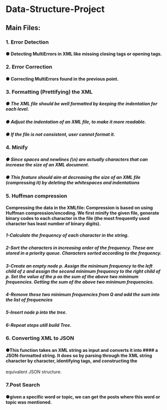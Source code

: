 # Data-Structure-Project
## Main Files:
###   1. Error Detection
####     ● Detecting MultiErrors in XML like missing closing tags or opening tags.
###   2. Error Correction
####     ● Correcting MultiErrors found in the previous point.

###   3. Formatting (Prettifying) the XML
#####    ● The XML file should be well formatted by keeping the indentation for each level.
#####    ● Adjust the indentation of an XML file, to make it more readable.
#####    ● If the file is not consistent, user cannot format it.

###   4. Minify
#####    ● Since spaces and newlines (\n) are actually characters that can increase the size of an XML document.
#####    ● This feature should aim at decreasing the size of an XML file (compressing it) by deleting the whitespaces and indentations

###   5. Huffman compression
####     Compressing the data in the XMLfile: Compression is based on using Huffman compression/encoding. We first minify the given file, generate binary codes to each character in the file (the most frequently   used character has least number of binary digits). 
#####    1-Calculate the frequency of each character in the string.
#####    2-Sort the characters in increasing order of the frequency. These are stored in a priority queue. Characters sorted according to the frequency.
#####    3-Create an empty node p. Assign the minimum frequency to the left child of z and assign the second minimum frequency to the right child of p. Set the value of the p as the sum of the above two minimum frequencies. Getting the sum of  the above two minimum frequencies.
#####    4-Remove these two minimum frequencies from Q and add the sum into the list of frequencies 
#####    5-Insert node p into the tree.
#####    6-Repeat steps utill build Tree.
###   6. Converting XML to JSON
####     ●This function takes an XML string as input and converts it into #### a JSON-formatted string. It does so by parsing through the XML string  character by character, identifying tags, and constructing the 
 equivalent JSON structure.
###   7.Post Search 
####     ●given a specific word or topic, we can get the posts where this  word or topic was mentioned.
